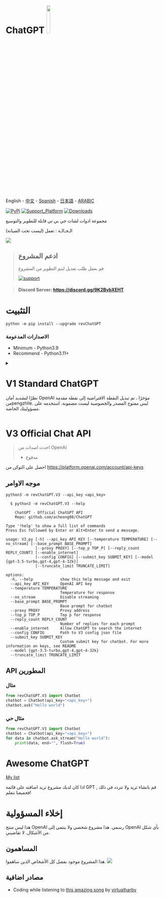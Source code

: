 # ChatGPT <img src="https://github.com/acheong08/ChatGPT/blob/main/logo.png?raw=true" width="15%"></img>

English - [中文](./README_zh.md) - [Spanish](./README_sp.md) -  [日本語](./README_ja.md) -  [ARABIC](./README_ar.md) 

[![PyPi](https://img.shields.io/pypi/v/revChatGPT.svg)](https://pypi.python.org/pypi/revChatGPT)
[![Support_Platform](https://img.shields.io/pypi/pyversions/revChatGPT)](https://pypi.python.org/pypi/revChatGPT)
[![Downloads](https://static.pepy.tech/badge/revchatgpt)](https://pypi.python.org/pypi/revChatGPT)

مجموعة ادوات لشات جي بي تي قابلة للتطوير والتوسيع

الـحـالـة : تعمل (ليست تحت الصيانة) 

[![](https://github.com/acheong08/ChatGPT/blob/main/docs/view.gif?raw=true)](https://pypi.python.org/pypi/revChatGPT)

> ## ادعم المشروع
>
> قم بعمل طلب تعديل ليتم التطوير من المشروع
>
> [![support](https://ko-fi.com/img/githubbutton_sm.svg)](https://www.youtube.com/watch?v=dQw4w9WgXcQ)

> #### Discord Server: https://discord.gg/9K2BvbXEHT

# التثبيت

```
python -m pip install --upgrade revChatGPT
```

### الاصدارات المدعومة

- Minimum - Python3.9
- Recommend - Python3.11+

<details>

  <summary>

# V1 Standard ChatGPT

نظرًا لتشديد أمان OpenAI مؤخرًا ، تم تبديل النقطة الافتراضية إلى نقطة مقدمة منpengzhile.  ليس مفتوح المصدر والخصوصية ليست مضمونة. استخدمه على مسؤوليتك الخاصة.

</summary>

## حدود الاستخدام
- Proxy server: 5 requests / 10 seconds
- OpenAI: 50 requests / hour for each account

## الإعدادات

1.سجل حساب على [OpenAI's ChatGPT](https://chat.openai.com/)
2. قم بتذكر الايميل والباسوورد الخاص بك

### طريقة المصادقة: (اختر 1)

#### - Email/Password

> _معطل للمستخدمين المجانيين
> لا يدعم التسجيل مع قوقل-مايكروسوفت.
```json
{
  "email": "email",
  "password": "your password"
}
```

#### - Access token

> Please this!
https://chat.openai.com/api/auth/session

```json
{
  "access_token": "<access_token>"
}
```

#### - اعدادات اختيارية

```json
{
  "conversation_id": "UUID...",
  "parent_id": "UUID...",
  "proxy": "...",
  "paid": false,
  "collect_analytics": true,
  "model": "gpt-4"
}
```

التحليلات معطلة تلقائياً , استخدم `collect_analytics` to `true` to enable it. لتشغيلها 
3. احفظه على صيغة `$HOME/.config/revChatGPT/config.json`
  4. اذا كنت من مستخدمين الوندوز , يجد عليك انشاء متغير باسم `HOME` وقم بتعيينه على ملف التعريف الرئيسي الخاص بك حتى يتمكن البرنامج النصي من تحديد موقع ملف config.json.
 

## الاستخدام

### موجه الاوامر

`python3 -m revChatGPT.V1`

```
        ChatGPT - A command-line interface to OpenAI's ChatGPT (https://chat.openai.com/chat)
        Repo: github.com/acheong08/ChatGPT
Type '!help' to show a full list of commands
Logging in...
You:
(Press Esc followed by Enter to finish)
```

The command line interface supports multi-line inputs and allows navigation using arrow keys. Besides, you can also edit history inputs by arrow keys when the prompt is empty. It also completes your input if it finds matched previous prompts. To finish input, press `Esc` and then `Enter` as solely `Enter` itself is used for creating new line in multi-line mode.

اضبط المتغير  "NO_COLOR" على "true" لتعطيل إخراج اللون. 

### المطورين API

#### مثال بسيط (streamed):

```python
from revChatGPT.V1 import Chatbot
chatbot = Chatbot(config={
  "access_token": "<your access_token>"
})
print("Chatbot: ")
prev_text = ""
for data in chatbot.ask(
    "Hello world",
):
    message = data["message"][len(prev_text) :]
    print(message, end="", flush=True)
    prev_text = data["message"]
print()
```

#### Basic example (single result):

```python
from revChatGPT.V1 import Chatbot
chatbot = Chatbot(config={
  "access_token": "<your access_token>"
})
prompt = "how many beaches does portugal have?"
response = ""
for data in chatbot.ask(
  prompt
):
    response = data["message"]
print(response)
```

#### All API methods

Refer to the [wiki](https://github.com/acheong08/ChatGPT/wiki/) for advanced developer usage.

</details>

<summary>

# V3 Official Chat API

> احدث اصدات من OpenAI
>
> - مدفوع

</summary>

احصل على التوكن من https://platform.openai.com/account/api-keys

## موجه الاوامر

`python3 -m revChatGPT.V3 --api_key <api_key>`

```
  $ python3 -m revChatGPT.V3 --help

    ChatGPT - Official ChatGPT API
    Repo: github.com/acheong08/ChatGPT

Type '!help' to show a full list of commands
Press Esc followed by Enter or Alt+Enter to send a message.

usage: V3.py [-h] --api_key API_KEY [--temperature TEMPERATURE] [--no_stream] [--base_prompt BASE_PROMPT]
             [--proxy PROXY] [--top_p TOP_P] [--reply_count REPLY_COUNT] [--enable_internet]
             [--config CONFIG] [--submit_key SUBMIT_KEY] [--model {gpt-3.5-turbo,gpt-4,gpt-4-32k}]
             [--truncate_limit TRUNCATE_LIMIT]

options:
  -h, --help            show this help message and exit
  --api_key API_KEY     OpenAI API key
  --temperature TEMPERATURE
                        Temperature for response
  --no_stream           Disable streaming
  --base_prompt BASE_PROMPT
                        Base prompt for chatbot
  --proxy PROXY         Proxy address
  --top_p TOP_P         Top p for response
  --reply_count REPLY_COUNT
                        Number of replies for each prompt
  --enable_internet     Allow ChatGPT to search the internet
  --config CONFIG       Path to V3 config json file
  --submit_key SUBMIT_KEY
                        Custom submit key for chatbot. For more information on keys, see README
  --model {gpt-3.5-turbo,gpt-4,gpt-4-32k}
  --truncate_limit TRUNCATE_LIMIT
```

## API المطورين

### مثال 

```python
from revChatGPT.V3 import Chatbot
chatbot = Chatbot(api_key="<api_key>")
chatbot.ask("Hello world")
```

### مثال حي

```python
from revChatGPT.V3 import Chatbot
chatbot = Chatbot(api_key="<api_key>")
for data in chatbot.ask_stream("Hello world"):
    print(data, end="", flush=True)
```

</details>

# Awesome ChatGPT

[My list](https://github.com/stars/acheong08/lists/awesome-chatgpt)

اذا كان لديك مشروع تريد اضافته على قائمة GPT قم بانشاء ثريد ولا تتردد في ذلك , فجميعنا نتعلم!

# إخلاء المسؤولية


هذا ليس منتج OpenAI رسمي. هذا مشروع شخصي ولا ينتمي إلى OpenAI بأي شكل من الأشكال. لا تقاضيني.


## المساهمون

هذا المشروع موجود بفضل كل الأشخاص الذين ساهموا.
<a href="https://github.com/acheong08/ChatGPT/graphs/contributors">
<img src="https://contrib.rocks/image?repo=acheong08/ChatGPT" />
</a>

## مصادر اضافية

- Coding while listening to [this amazing song](https://www.youtube.com/watch?v=VaMR_xDhsGg) by [virtualharby](https://www.youtube.com/@virtualharby)
